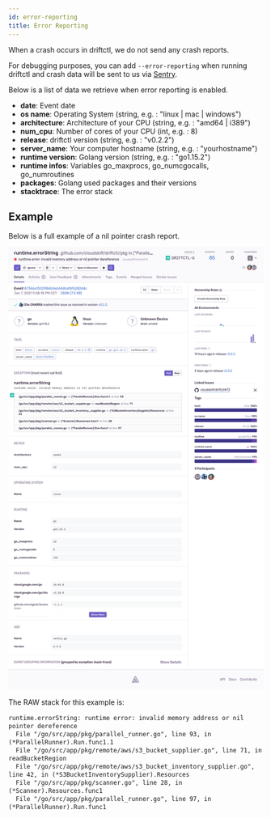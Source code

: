 ```yaml
---
id: error-reporting
title: Error Reporting
---
```


When a crash occurs in driftctl, we do not send any crash reports.

For debugging purposes, you can add `--error-reporting` when running driftctl and crash data will be sent to us via [Sentry](https://sentry.io).

Below is a list of data we retrieve when error reporting is enabled.

- **date**: Event date
- **os name**: Operating System (string, e.g. : "linux | mac | windows")
- **architecture**: Architecture of your CPU (string, e.g. : "amd64 | i389")
- **num_cpu**: Number of cores of your CPU (int, e.g. : 8)
- **release**: driftctl version (string, e.g. : "v0.2.2")
- **server_name**: Your computer hostname (string, e.g. : "yourhostname")
- **runtime version**: Golang version (string, e.g. : "go1.15.2")
- **runtime infos**: Variables go_maxprocs, go_numcgocalls, go_numroutines
- **packages**: Golang used packages and their versions
- **stacktrace**: The error stack

## Example

Below is a full example of a nil pointer crash report.

![Sentry](../../assets/sentry.png)

The RAW stack for this example is:

```console
runtime.errorString: runtime error: invalid memory address or nil pointer dereference
  File "/go/src/app/pkg/parallel_runner.go", line 93, in (*ParallelRunner).Run.func1.1
  File "/go/src/app/pkg/remote/aws/s3_bucket_supplier.go", line 71, in readBucketRegion
  File "/go/src/app/pkg/remote/aws/s3_bucket_inventory_supplier.go", line 42, in (*S3BucketInventorySupplier).Resources
  File "/go/src/app/pkg/scanner.go", line 28, in (*Scanner).Resources.func1
  File "/go/src/app/pkg/parallel_runner.go", line 97, in (*ParallelRunner).Run.func1
```
